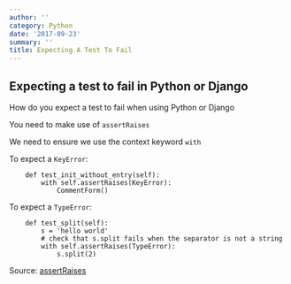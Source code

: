 ```yaml
---
author: ''
category: Python
date: '2017-09-23'
summary: ''
title: Expecting A Test To Fail
---
```

## Expecting a test to fail in Python or Django

How do you expect a test to fail when using Python or Django

You need to make use of `assertRaises`

We need to ensure we use the context keyword `with`

To expect a `KeyError`:

        def test_init_without_entry(self):
            with self.assertRaises(KeyError):
                CommentForm()

To expect a `TypeError`:

        def test_split(self):
            s = 'hello world'
            # check that s.split fails when the separator is not a string
            with self.assertRaises(TypeError):
                s.split(2)

Source: [assertRaises](https://docs.python.org/3/library/unittest.html#unittest.TestCase.assertRaises)